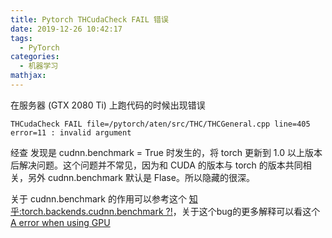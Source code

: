 ```yaml
---
title: Pytorch THCudaCheck FAIL 错误
date: 2019-12-26 10:42:17
tags:
  - PyTorch
categories:
  - 机器学习
mathjax:
---
```


在服务器 (GTX 2080 Ti) 上跑代码的时候出现错误
```
THCudaCheck FAIL file=/pytorch/aten/src/THC/THCGeneral.cpp line=405 error=11 : invalid argument
```
经查 发现是 cudnn.benchmark = True 时发生的，将 torch 更新到 1.0 以上版本后解决问题。这个问题并不常见，因为和 CUDA 的版本与 torch 的版本共同相关，另外 cudnn.benchmark 默认是 Flase。所以隐藏的很深。

关于 cudnn.benchmark 的作用可以参考这个 [知乎:torch.backends.cudnn.benchmark ?!](https://zhuanlan.zhihu.com/p/73711222)，关于这个bug的更多解释可以看这个 [A error when using GPU](https://discuss.pytorch.org/t/a-error-when-using-gpu/32761)
